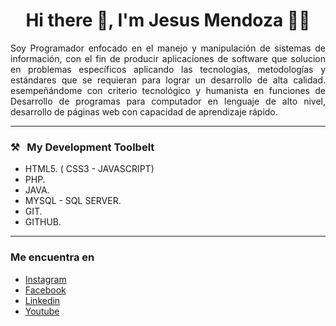 <h1 align='center'>Hi there  👋, I'm Jesus Mendoza 🧑‍💻</h1>

<p align='justify'>
 Soy Programador enfocado en el manejo y manipulación de sistemas de información, con el fin de producir aplicaciones de software que solucion
  en problemas específicos aplicando las tecnologías, metodologías y estándares que se requieran para lograr un desarrollo de alta calidad. 
  esempeñándome con criterio tecnológico y humanista en funciones de Desarrollo de programas para computador en lenguaje de alto nivel,
  desarrollo de páginas web con capacidad de aprendizaje rápido.
</p>

<!--<p align='center'>
  <a href="https://www.linkedin.com/in/jesus-david-mendoza-vergara-972172193/" target="_blank"><img src="https://img.shields.io/badge/linkedin-%230077B5.svg?&style=for-the-badge&logo=linkedin&logoColor=white" /></a>&nbsp;&nbsp;&nbsp;&nbsp;
  <a href="https://www.youtube.com/@jesusdavidmv02" target="_blank"><img src="https://img.shields.io/badge/youtube-%23D14836.svg?&style=for-the-badge&logo=youtube&logoColor=white" /></a>&nbsp;&nbsp;&nbsp;&nbsp;
<hr>-->

<hr>
<h3  align=''>⚒&nbsp;&nbsp;&nbsp;My Development Toolbelt</h3>

- HTML5. ( CSS3 - JAVASCRIPT)
- PHP.
- JAVA.
- MYSQL - SQL SERVER.
- GIT.
- GITHUB.
<hr>
<h3  align=''>Me encuentra en </h3>

- [Instagram](https://www.instagram.com/)
- [Facebook](https://www.Facebook.com/)
- [Linkedin](https://www.linkedin.com/in/jesus-david-mendoza-vergara-972172193/)
- [Youtube](https://www.youtube.com/@jesusdavidmv02)
  

